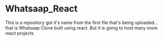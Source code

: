 # Whatsaap_React
This is a repository got it's name from the first file that's being uploaded... that is Whatsaap Clone built using react. But it is going to host many more react projects
